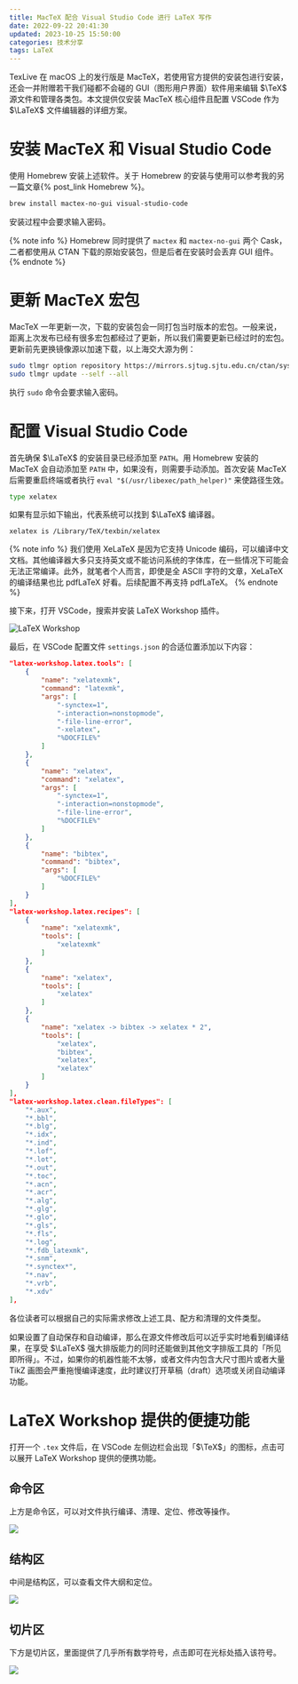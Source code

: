 ```yaml
---
title: MacTeX 配合 Visual Studio Code 进行 LaTeX 写作
date: 2022-09-22 20:41:30
updated: 2023-10-25 15:50:00
categories: 技术分享
tags: LaTeX
---
```


TexLive 在 macOS 上的发行版是 MacTeX，若使用官方提供的安装包进行安装，还会一并附赠若干我们碰都不会碰的 GUI（图形用户界面）软件用来编辑 $\TeX$ 源文件和管理各类包。本文提供仅安装 MacTeX 核心组件且配置 VSCode 作为 $\LaTeX$ 文件编辑器的详细方案。

# 安装 MacTeX 和 Visual Studio Code

使用 Homebrew 安装上述软件。关于 Homebrew 的安装与使用可以参考我的另一篇文章{% post_link Homebrew %}。
```sh
brew install mactex-no-gui visual-studio-code
```
安装过程中会要求输入密码。

{% note info %}
Homebrew 同时提供了 `mactex` 和 `mactex-no-gui` 两个 Cask，二者都使用从 CTAN 下载的原始安装包，但是后者在安装时会丢弃 GUI 组件。
{% endnote %}

# 更新 MacTeX 宏包

MacTeX 一年更新一次，下载的安装包会一同打包当时版本的宏包。一般来说，距离上次发布已经有很多宏包都经过了更新，所以我们需要更新已经过时的宏包。更新前先更换镜像源以加速下载，以上海交大源为例：
```sh
sudo tlmgr option repository https://mirrors.sjtug.sjtu.edu.cn/ctan/systems/texlive/tlnet
sudo tlmgr update --self --all
```
执行 `sudo` 命令会要求输入密码。

# 配置 Visual Studio Code

首先确保 $\LaTeX$ 的安装目录已经添加至 `PATH`。用 Homebrew 安装的 MacTeX 会自动添加至 `PATH` 中，如果没有，则需要手动添加。首次安装 MacTeX 后需要重启终端或者执行 `eval "$(/usr/libexec/path_helper)"` 来使路径生效。
```sh
type xelatex
```
如果有显示如下输出，代表系统可以找到 $\LaTeX$ 编译器。
```text
xelatex is /Library/TeX/texbin/xelatex
```

{% note info %}
我们使用 XeLaTeX 是因为它支持 Unicode 编码，可以编译中文文档。其他编译器大多只支持英文或不能访问系统的字体库，在一些情况下可能会无法正常编译。此外，就笔者个人而言，即使是全 ASCII 字符的文章，XeLaTeX 的编译结果也比 pdfLaTeX 好看。后续配置不再支持 pdfLaTeX。
{% endnote %}

接下来，打开 VSCode，搜索并安装 LaTeX Workshop 插件。

![LaTeX Workshop](LaTeX_Workshop.png)

最后，在 VSCode 配置文件 `settings.json` 的合适位置添加以下内容：
```json
"latex-workshop.latex.tools": [
	{
		"name": "xelatexmk",
		"command": "latexmk",
		"args": [
			"-synctex=1",
			"-interaction=nonstopmode",
			"-file-line-error",
			"-xelatex",
			"%DOCFILE%"
		]
	},
	{
		"name": "xelatex",
		"command": "xelatex",
		"args": [
			"-synctex=1",
			"-interaction=nonstopmode",
			"-file-line-error",
			"%DOCFILE%"
		]
	},
	{
		"name": "bibtex",
		"command": "bibtex",
		"args": [
			"%DOCFILE%"
		]
	}
],
"latex-workshop.latex.recipes": [
	{
		"name": "xelatexmk",
		"tools": [
			"xelatexmk"
		]
	},
	{
		"name": "xelatex",
		"tools": [
			"xelatex"
		]
	},
	{
		"name": "xelatex -> bibtex -> xelatex * 2",
		"tools": [
			"xelatex",
			"bibtex",
			"xelatex",
			"xelatex"
		]
	}
],
"latex-workshop.latex.clean.fileTypes": [
	"*.aux",
	"*.bbl",
	"*.blg",
	"*.idx",
	"*.ind",
	"*.lof",
	"*.lot",
	"*.out",
	"*.toc",
	"*.acn",
	"*.acr",
	"*.alg",
	"*.glg",
	"*.glo",
	"*.gls",
	"*.fls",
	"*.log",
	"*.fdb_latexmk",
	"*.snm",
	"*.synctex*",
	"*.nav",
	"*.vrb",
	"*.xdv"
],
```

各位读者可以根据自己的实际需求修改上述工具、配方和清理的文件类型。

如果设置了自动保存和自动编译，那么在源文件修改后可以近乎实时地看到编译结果，在享受 $\LaTeX$ 强大排版能力的同时还能做到其他文字排版工具的「所见即所得」。不过，如果你的机器性能不太够，或者文件内包含大尺寸图片或者大量 TikZ 画图会严重拖慢编译速度，此时建议打开草稿（draft）选项或关闭自动编译功能。

# LaTeX Workshop 提供的便捷功能

打开一个 `.tex` 文件后，在 VSCode 左侧边栏会出现「$\TeX$」的图标，点击可以展开 LaTeX Workshop 提供的便携功能。

## 命令区

上方是命令区，可以对文件执行编译、清理、定位、修改等操作。

![](LaTeX_Workshop_Commands.png)

## 结构区

中间是结构区，可以查看文件大纲和定位。

![](LaTeX_Workshop_Structure.png)

## 切片区

下方是切片区，里面提供了几乎所有数学符号，点击即可在光标处插入该符号。

![](LaTeX_Workshop_Snippet.png)